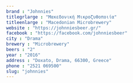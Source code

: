```yaml
---
brand : "Johnnies"
titlegrlarge : "Μακεδονική Μικροζυθοποιία"
titleenlarge : "Macedonian Microbrewery"
website : "https://johnniesbeer.gr/"
facebook : "https://facebook.com/johnniesbeer"
city : "Drama"
brewery : "Microbrewery"
beers : "2"
year : "2016"
address : "Doxato, Drama, 66300, Greece"
phone : "2521 069500"
slug: "johnnies"
---
```


